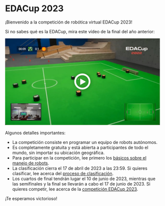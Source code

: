 # EDACup 2023

¡Bienvenido a la competición de robótica virtual EDACup 2023!

Si no sabes qué es la EDACup, mira este vídeo de la final del año anterior:

[![Final de la EDACup 2022](Images/EDACup-2022.jpg)](https://www.youtube.com/watch?v=cI3Y5UipfQc)

Algunos detalles importantes:

* La competición consiste en programar un equipo de robots autónomos.
* Es completamente gratuita y está abierta a participantes de todo el mundo, sin importar su ubicación geográfica.
* Para participar en la competición, lee primero los [básicos sobre el manejo de robots](BASICS.md).
* La clasificación cierra el 17 de abril de 2023 a las 23:59. Si quieres clasificar, lee acerca del [proceso de clasificación](CLASIFICACION.md).
* Los cuartos de final tendrán lugar el 10 de junio de 2023, mientras que las semifinales y la final se llevarán a cabo el 17 de junio de 2023. Si quieres competir, lee acerca de la [competición EDACup 2023](COMPETICION.md).

¡Te esperamos victorioso!
